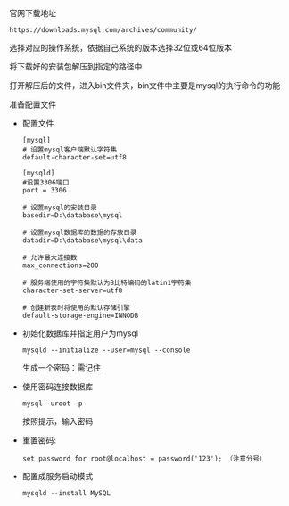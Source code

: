 官网下载地址

`https://downloads.mysql.com/archives/community/`

选择对应的操作系统，依据自己系统的版本选择32位或64位版本

将下载好的安装包解压到指定的路径中

打开解压后的文件，进入bin文件夹，bin文件中主要是mysql的执行命令的功能

准备配置文件

* 配置文件

  ```mysql
  [mysql]
  # 设置mysql客户端默认字符集
  default-character-set=utf8
  
  [mysqld]
  #设置3306端口
  port = 3306
  
  # 设置mysql的安装目录
  basedir=D:\database\mysql
  
  # 设置mysql数据库的数据的存放目录
  datadir=D:\database\mysql\data
  
  # 允许最大连接数
  max_connections=200
  
  # 服务端使用的字符集默认为8比特编码的latin1字符集
  character-set-server=utf8
  
  # 创建新表时将使用的默认存储引擎
  default-storage-engine=INNODB
  ```


* 初始化数据库并指定用户为mysql

  ```mysql
  mysqld --initialize --user=mysql --console
  ```

  生成一个密码：需记住

* 使用密码连接数据库

  ```mysql
  mysql -uroot -p
  ```

  按照提示，输入密码

* 重置密码:

  ```mysql
  set password for root@localhost = password('123'); （注意分号）
  ```

* 配置成服务启动模式

  ```mysql
  mysqld --install MySQL
  ```

  

